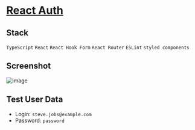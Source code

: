 # [React Auth](https://shaqi-dev.github.io/react-auth/)

## Stack
`TypeScript` `React` `React Hook Form` `React Router` `ESLint` `styled components`

## Screenshot
![image](https://user-images.githubusercontent.com/71282670/186270925-b3ead2ce-1c86-4aac-b946-26f8945d2641.png)

## Test User Data
- Login: `steve.jobs@example.com`
- Password: `password`

